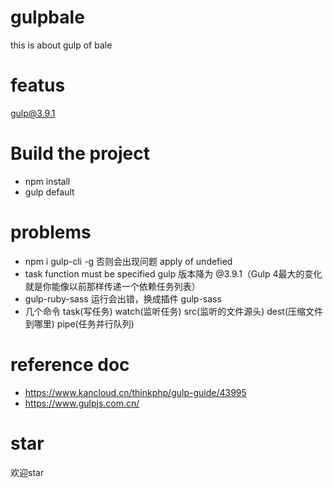 # gulpbale
this is about gulp of bale

# featus
 gulp@3.9.1

# Build the project

- npm install
- gulp default

# problems
-  npm i gulp-cli -g 否则会出现问题 apply  of undefied
-  task function must be specified gulp 版本降为 @3.9.1（Gulp 4最大的变化就是你能像以前那样传递一个依赖任务列表）
- gulp-ruby-sass 运行会出错，换成插件 gulp-sass
- 几个命令 task(写任务)  watch(监听任务) src(监听的文件源头) dest(压缩文件到哪里)  pipe(任务并行队列)

#  reference doc
- https://www.kancloud.cn/thinkphp/gulp-guide/43995
- https://www.gulpjs.com.cn/

# star
 欢迎star 


